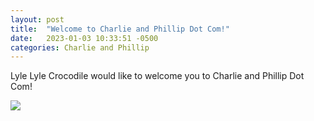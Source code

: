 ```yaml
---
layout: post
title:  "Welcome to Charlie and Phillip Dot Com!"
date:   2023-01-03 10:33:51 -0500
categories: Charlie and Phillip
---
```

Lyle Lyle Crocodile would like to welcome you to Charlie and Phillip Dot Com!

<img src="{{site.baseurl}}/assets/images/lyle.jpg">
